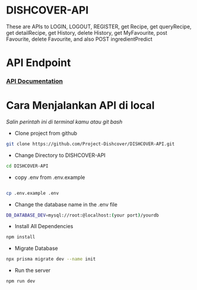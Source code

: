 # DISHCOVER-API
These are APIs to LOGIN, LOGOUT, REGISTER, get Recipe, get queryRecipe, get detailRecipe, get History, delete History, get MyFavourite, post Favourite, delete Favourite, and also POST ingredientPredict

# API Endpoint

### [API Documentation](https://splendid-berry-966.notion.site/DISHCOVER-API-261a08372da04fd699211d64a931e9ef?pvs=4)

# Cara Menjalankan API di local
*Salin perintah ini di terminal kamu atau git bash*

- Clone project from github

```bash
git clone https://github.com/Project-Dishcover/DISHCOVER-API.git 
```
- Change Directory to DISHCOVER-API

```bash
cd DISHCOVER-API
```

-   copy .env from .env.example

```bash

cp .env.example .env

```

- Change the database name in the .env file

```bash
DB_DATABASE_DEV=mysql://root:@localhost:(your port)/yourdb
```

- Install All Dependencies

```bash
npm install
```

- Migrate Database

```bash
npx prisma migrate dev --name init 
```

- Run the server

```bash
npm run dev
```

